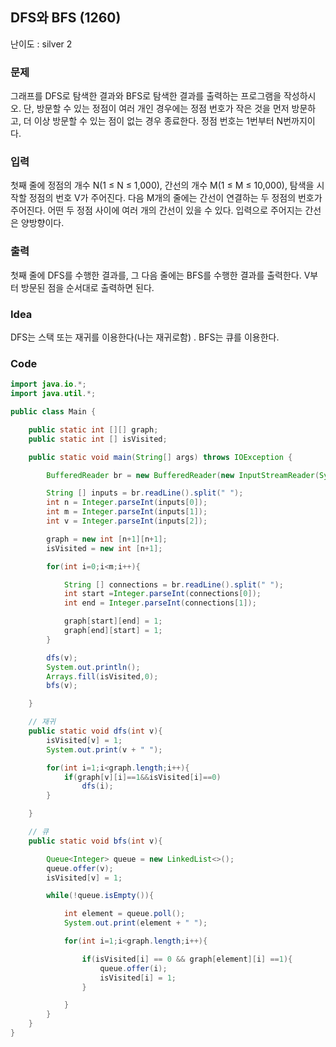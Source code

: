 ## DFS와 BFS (1260)

난이도 : silver 2

### 문제

그래프를 DFS로 탐색한 결과와 BFS로 탐색한 결과를 출력하는 프로그램을 작성하시오. 단, 방문할 수 있는 정점이 여러 개인 경우에는 정점 번호가 작은 것을 먼저 방문하고, 더 이상 방문할 수 있는 점이 없는 경우 종료한다. 정점 번호는 1번부터 N번까지이다.

### 입력

첫째 줄에 정점의 개수 N(1 ≤ N ≤ 1,000), 간선의 개수 M(1 ≤ M ≤ 10,000), 탐색을 시작할 정점의 번호 V가 주어진다. 다음 M개의 줄에는 간선이 연결하는 두 정점의 번호가 주어진다. 어떤 두 정점 사이에 여러 개의 간선이 있을 수 있다. 입력으로 주어지는 간선은 양방향이다.

### 출력

첫째 줄에 DFS를 수행한 결과를, 그 다음 줄에는 BFS를 수행한 결과를 출력한다. V부터 방문된 점을 순서대로 출력하면 된다.

### Idea 

DFS는 스택 또는 재귀를 이용한다(나는 재귀로함) . BFS는 큐를 이용한다.

### Code

```java
import java.io.*;
import java.util.*;

public class Main {

    public static int [][] graph;
    public static int [] isVisited;

    public static void main(String[] args) throws IOException {

        BufferedReader br = new BufferedReader(new InputStreamReader(System.in));

        String [] inputs = br.readLine().split(" ");
        int n = Integer.parseInt(inputs[0]);
        int m = Integer.parseInt(inputs[1]);
        int v = Integer.parseInt(inputs[2]);

        graph = new int [n+1][n+1];
        isVisited = new int [n+1];

        for(int i=0;i<m;i++){

            String [] connections = br.readLine().split(" ");
            int start =Integer.parseInt(connections[0]);
            int end = Integer.parseInt(connections[1]);

            graph[start][end] = 1;
            graph[end][start] = 1;
        }

        dfs(v);
        System.out.println();
        Arrays.fill(isVisited,0);
        bfs(v);

    }

    // 재귀
    public static void dfs(int v){
        isVisited[v] = 1;
        System.out.print(v + " ");

        for(int i=1;i<graph.length;i++){
            if(graph[v][i]==1&&isVisited[i]==0)
                dfs(i);
        }

    }

    // 큐
    public static void bfs(int v){

        Queue<Integer> queue = new LinkedList<>();
        queue.offer(v);
        isVisited[v] = 1;

        while(!queue.isEmpty()){

            int element = queue.poll();
            System.out.print(element + " ");

            for(int i=1;i<graph.length;i++){

                if(isVisited[i] == 0 && graph[element][i] ==1){
                    queue.offer(i);
                    isVisited[i] = 1;
                }

            }
        }
    }
}
```

